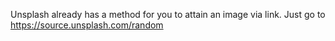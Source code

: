 Unsplash already has a method for you to attain an image via link. Just go to https://source.unsplash.com/random

